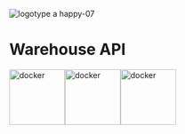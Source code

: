 ![logotype a happy-07](https://www.pngkit.com/png/full/941-9412361_warehouse-png-rfid-site-survey.png)

# Warehouse API

<img src="https://cdn.iconscout.com/icon/free/png-512/docker-226091.png" alt="docker" width="100" height="100"><img src="https://miro.medium.com/max/700/1*s8I4jBW2KKP687LqWh3OtQ.png" alt="docker" width="100" height="100"><img src="https://devstickers.com/assets/img/pro/6uc0.png" alt="docker" width="100" height="100">
